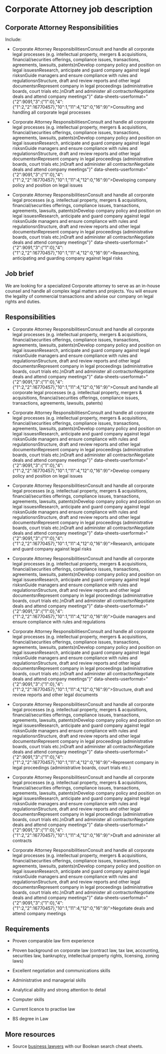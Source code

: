 # Corporate Attorney job description


## Corporate Attorney Responsibilities

Include:

* Corporate Attorney Responsibilities</H2>nConsult and handle all corporate legal processes (e.g. intellectual property, mergers &amp; acquisitions, financial/securities offerings, compliance issues, transactions, agreements, lawsuits, patents)nDevelop company policy and position on legal issuesnResearch, anticipate and guard company against legal risksnGuide managers and ensure compliance with rules and regulationsnStructure, draft and review reports and other legal documentsnRepresent company in legal proceedings (administrative boards, court trials etc.)nDraft and administer all contractsnNegotiate deals and attend company meetings&quot;}" data-sheets-userformat="{&quot;2&quot;:9091,&quot;3&quot;:{&quot;1&quot;:0},&quot;4&quot;:{&quot;1&quot;:2,&quot;2&quot;:16770457},&quot;10&quot;:1,&quot;11&quot;:4,&quot;12&quot;:0,&quot;16&quot;:9}">Consulting and handling all corporate legal processes

* Corporate Attorney Responsibilities</H2>nConsult and handle all corporate legal processes (e.g. intellectual property, mergers &amp; acquisitions, financial/securities offerings, compliance issues, transactions, agreements, lawsuits, patents)nDevelop company policy and position on legal issuesnResearch, anticipate and guard company against legal risksnGuide managers and ensure compliance with rules and regulationsnStructure, draft and review reports and other legal documentsnRepresent company in legal proceedings (administrative boards, court trials etc.)nDraft and administer all contractsnNegotiate deals and attend company meetings&quot;}" data-sheets-userformat="{&quot;2&quot;:9091,&quot;3&quot;:{&quot;1&quot;:0},&quot;4&quot;:{&quot;1&quot;:2,&quot;2&quot;:16770457},&quot;10&quot;:1,&quot;11&quot;:4,&quot;12&quot;:0,&quot;16&quot;:9}">Developing company policy and position on legal issues

* Corporate Attorney Responsibilities</H2>nConsult and handle all corporate legal processes (e.g. intellectual property, mergers &amp; acquisitions, financial/securities offerings, compliance issues, transactions, agreements, lawsuits, patents)nDevelop company policy and position on legal issuesnResearch, anticipate and guard company against legal risksnGuide managers and ensure compliance with rules and regulationsnStructure, draft and review reports and other legal documentsnRepresent company in legal proceedings (administrative boards, court trials etc.)nDraft and administer all contractsnNegotiate deals and attend company meetings&quot;}" data-sheets-userformat="{&quot;2&quot;:9091,&quot;3&quot;:{&quot;1&quot;:0},&quot;4&quot;:{&quot;1&quot;:2,&quot;2&quot;:16770457},&quot;10&quot;:1,&quot;11&quot;:4,&quot;12&quot;:0,&quot;16&quot;:9}">Researching, anticipating and guarding company against legal risks


## Job brief

We are looking for a specialized Corporate attorney to serve as an in-house counsel and handle all complex legal matters and projects. You will ensure the legality of commercial transactions and advise our company on legal rights and duties.


## Responsibilities

* Corporate Attorney Responsibilities</H2>nConsult and handle all corporate legal processes (e.g. intellectual property, mergers &amp; acquisitions, financial/securities offerings, compliance issues, transactions, agreements, lawsuits, patents)nDevelop company policy and position on legal issuesnResearch, anticipate and guard company against legal risksnGuide managers and ensure compliance with rules and regulationsnStructure, draft and review reports and other legal documentsnRepresent company in legal proceedings (administrative boards, court trials etc.)nDraft and administer all contractsnNegotiate deals and attend company meetings&quot;}" data-sheets-userformat="{&quot;2&quot;:9091,&quot;3&quot;:{&quot;1&quot;:0},&quot;4&quot;:{&quot;1&quot;:2,&quot;2&quot;:16770457},&quot;10&quot;:1,&quot;11&quot;:4,&quot;12&quot;:0,&quot;16&quot;:9}">Consult and handle all corporate legal processes (e.g. intellectual property, mergers &amp; acquisitions, financial/securities offerings, compliance issues, transactions, agreements, lawsuits, patents)

* Corporate Attorney Responsibilities</H2>nConsult and handle all corporate legal processes (e.g. intellectual property, mergers &amp; acquisitions, financial/securities offerings, compliance issues, transactions, agreements, lawsuits, patents)nDevelop company policy and position on legal issuesnResearch, anticipate and guard company against legal risksnGuide managers and ensure compliance with rules and regulationsnStructure, draft and review reports and other legal documentsnRepresent company in legal proceedings (administrative boards, court trials etc.)nDraft and administer all contractsnNegotiate deals and attend company meetings&quot;}" data-sheets-userformat="{&quot;2&quot;:9091,&quot;3&quot;:{&quot;1&quot;:0},&quot;4&quot;:{&quot;1&quot;:2,&quot;2&quot;:16770457},&quot;10&quot;:1,&quot;11&quot;:4,&quot;12&quot;:0,&quot;16&quot;:9}">Develop company policy and position on legal issues

* Corporate Attorney Responsibilities</H2>nConsult and handle all corporate legal processes (e.g. intellectual property, mergers &amp; acquisitions, financial/securities offerings, compliance issues, transactions, agreements, lawsuits, patents)nDevelop company policy and position on legal issuesnResearch, anticipate and guard company against legal risksnGuide managers and ensure compliance with rules and regulationsnStructure, draft and review reports and other legal documentsnRepresent company in legal proceedings (administrative boards, court trials etc.)nDraft and administer all contractsnNegotiate deals and attend company meetings&quot;}" data-sheets-userformat="{&quot;2&quot;:9091,&quot;3&quot;:{&quot;1&quot;:0},&quot;4&quot;:{&quot;1&quot;:2,&quot;2&quot;:16770457},&quot;10&quot;:1,&quot;11&quot;:4,&quot;12&quot;:0,&quot;16&quot;:9}">Research, anticipate and guard company against legal risks

* Corporate Attorney Responsibilities</H2>nConsult and handle all corporate legal processes (e.g. intellectual property, mergers &amp; acquisitions, financial/securities offerings, compliance issues, transactions, agreements, lawsuits, patents)nDevelop company policy and position on legal issuesnResearch, anticipate and guard company against legal risksnGuide managers and ensure compliance with rules and regulationsnStructure, draft and review reports and other legal documentsnRepresent company in legal proceedings (administrative boards, court trials etc.)nDraft and administer all contractsnNegotiate deals and attend company meetings&quot;}" data-sheets-userformat="{&quot;2&quot;:9091,&quot;3&quot;:{&quot;1&quot;:0},&quot;4&quot;:{&quot;1&quot;:2,&quot;2&quot;:16770457},&quot;10&quot;:1,&quot;11&quot;:4,&quot;12&quot;:0,&quot;16&quot;:9}">Guide managers and ensure compliance with rules and regulations

* Corporate Attorney Responsibilities</H2>nConsult and handle all corporate legal processes (e.g. intellectual property, mergers &amp; acquisitions, financial/securities offerings, compliance issues, transactions, agreements, lawsuits, patents)nDevelop company policy and position on legal issuesnResearch, anticipate and guard company against legal risksnGuide managers and ensure compliance with rules and regulationsnStructure, draft and review reports and other legal documentsnRepresent company in legal proceedings (administrative boards, court trials etc.)nDraft and administer all contractsnNegotiate deals and attend company meetings&quot;}" data-sheets-userformat="{&quot;2&quot;:9091,&quot;3&quot;:{&quot;1&quot;:0},&quot;4&quot;:{&quot;1&quot;:2,&quot;2&quot;:16770457},&quot;10&quot;:1,&quot;11&quot;:4,&quot;12&quot;:0,&quot;16&quot;:9}">Structure, draft and review reports and other legal documents

* Corporate Attorney Responsibilities</H2>nConsult and handle all corporate legal processes (e.g. intellectual property, mergers &amp; acquisitions, financial/securities offerings, compliance issues, transactions, agreements, lawsuits, patents)nDevelop company policy and position on legal issuesnResearch, anticipate and guard company against legal risksnGuide managers and ensure compliance with rules and regulationsnStructure, draft and review reports and other legal documentsnRepresent company in legal proceedings (administrative boards, court trials etc.)nDraft and administer all contractsnNegotiate deals and attend company meetings&quot;}" data-sheets-userformat="{&quot;2&quot;:9091,&quot;3&quot;:{&quot;1&quot;:0},&quot;4&quot;:{&quot;1&quot;:2,&quot;2&quot;:16770457},&quot;10&quot;:1,&quot;11&quot;:4,&quot;12&quot;:0,&quot;16&quot;:9}">Represent company in legal proceedings (administrative boards, court trials etc.)

* Corporate Attorney Responsibilities</H2>nConsult and handle all corporate legal processes (e.g. intellectual property, mergers &amp; acquisitions, financial/securities offerings, compliance issues, transactions, agreements, lawsuits, patents)nDevelop company policy and position on legal issuesnResearch, anticipate and guard company against legal risksnGuide managers and ensure compliance with rules and regulationsnStructure, draft and review reports and other legal documentsnRepresent company in legal proceedings (administrative boards, court trials etc.)nDraft and administer all contractsnNegotiate deals and attend company meetings&quot;}" data-sheets-userformat="{&quot;2&quot;:9091,&quot;3&quot;:{&quot;1&quot;:0},&quot;4&quot;:{&quot;1&quot;:2,&quot;2&quot;:16770457},&quot;10&quot;:1,&quot;11&quot;:4,&quot;12&quot;:0,&quot;16&quot;:9}">Draft and administer all contracts

* Corporate Attorney Responsibilities</H2>nConsult and handle all corporate legal processes (e.g. intellectual property, mergers &amp; acquisitions, financial/securities offerings, compliance issues, transactions, agreements, lawsuits, patents)nDevelop company policy and position on legal issuesnResearch, anticipate and guard company against legal risksnGuide managers and ensure compliance with rules and regulationsnStructure, draft and review reports and other legal documentsnRepresent company in legal proceedings (administrative boards, court trials etc.)nDraft and administer all contractsnNegotiate deals and attend company meetings&quot;}" data-sheets-userformat="{&quot;2&quot;:9091,&quot;3&quot;:{&quot;1&quot;:0},&quot;4&quot;:{&quot;1&quot;:2,&quot;2&quot;:16770457},&quot;10&quot;:1,&quot;11&quot;:4,&quot;12&quot;:0,&quot;16&quot;:9}">Negotiate deals and attend company meetings


## Requirements

* Proven comparable law firm experience

* Proven background on corporate law (contract law, tax law, accounting, securities law, bankruptcy, intellectual property rights, licensing, zoning laws)

* Excellent negotiation and communications skills

* Administrative and managerial skills

* Analytical ability and strong attention to detail

* Computer skills

* Current licence to practise law

* BS degree in Law

## More resources
* Source <a href="https://resources.workable.com/find-business-lawyer-boolean-search-strings">business lawyers</a> with our Boolean search cheat sheets.
